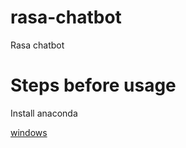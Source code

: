 # rasa-chatbot

Rasa chatbot

# Steps before usage

Install anaconda


[windows](https://www.anaconda.com/products/individual#windows)
